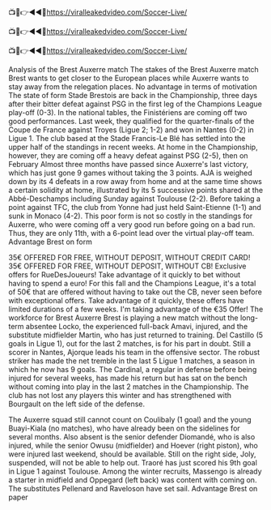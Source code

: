 📺📱👉◄◄🔴https://viralleakedvideo.com/Soccer-Live/

📺📱👉◄◄🔴https://viralleakedvideo.com/Soccer-Live/

📺📱👉◄◄🔴https://viralleakedvideo.com/Soccer-Live/


Analysis of the Brest Auxerre match
The stakes of the Brest Auxerre match
Brest wants to get closer to the European places while Auxerre wants to stay away from the relegation places. No advantage in terms of motivation
The state of form
Stade Brestois are back in the Championship, three days after their bitter defeat against PSG in the first leg of the Champions League play-off (0-3). In the national tables, the Finistériens are coming off two good performances. Last week, they qualified for the quarter-finals of the Coupe de France against Troyes (Ligue 2; 1-2) and won in Nantes (0-2) in Ligue 1. The club based at the Stade Francis-Le Blé has settled into the upper half of the standings in recent weeks. At home in the Championship, however, they are coming off a heavy defeat against PSG (2-5), then on February 
Almost three months have passed since Auxerre's last victory, which has just gone 9 games without taking the 3 points. AJA is weighed down by its 4 defeats in a row away from home and at the same time shows a certain solidity at home, illustrated by its 5 successive points shared at the Abbé-Deschamps including Sunday against Toulouse (2-2). Before taking a point against TFC, the club from Yonne had just held Saint-Etienne (1-1) and sunk in Monaco (4-2). This poor form is not so costly in the standings for Auxerre, who were coming off a very good run before going on a bad run. Thus, they are only 11th, with a 6-point lead over the virtual play-off team. Advantage Brest on form

35€ OFFERED FOR FREE, WITHOUT DEPOSIT, WITHOUT CREDIT CARD!
35€ OFFERED FOR FREE, WITHOUT DEPOSIT, WITHOUT CB! Exclusive offers for RueDesJoueurs! Take advantage of it quickly to bet without having to spend a euro! For this fall and the Champions League, it's a total of 50€ that are offered without having to take out the CB, never seen before with exceptional offers. Take advantage of it quickly, these offers have limited durations of a few weeks.
I'm taking advantage of the €35 Offer!
The workforce for Brest Auxerre
Brest is playing a new match without the long-term absentee Locko, the experienced full-back Amavi, injured, and the substitute midfielder Martin, who has just returned to training. Del Castillo (5 goals in Ligue 1), out for the last 2 matches, is for his part in doubt. Still a scorer in Nantes, Ajorque leads his team in the offensive sector. The robust striker has made the net tremble in the last 5 Ligue 1 matches, a season in which he now has 9 goals. The Cardinal, a regular in defense before being injured for several weeks, has made his return but has sat on the bench without coming into play in the last 2 matches in the Championship. The club has not lost any players this winter and has strengthened with Bourgault on the left side of the defense. 

The Auxerre squad still cannot count on Coulibaly (1 goal) and the young Buayi-Kiala (no matches), who have already been on the sidelines for several months. Also absent is the senior defender Diomandé, who is also injured, while the senior Owusu (midfielder) and Hoever (right piston), who were injured last weekend, should be available. Still on the right side, Joly, suspended, will not be able to help out. Traoré has just scored his 9th goal in Ligue 1 against Toulouse. Among the winter recruits, Massengo is already a starter in midfield and Oppegard (left back) was content with coming on. The substitutes Pellenard and Raveloson have set sail.  Advantage Brest on paper

